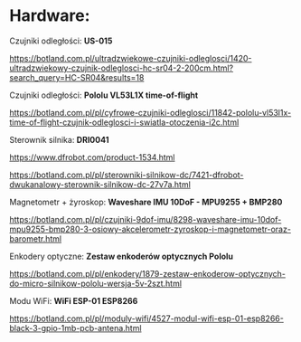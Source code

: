 Hardware:
======


Czujniki odległości: **US-015**

https://botland.com.pl/ultradzwiekowe-czujniki-odleglosci/1420-ultradzwiekowy-czujnik-odleglosci-hc-sr04-2-200cm.html?search_query=HC-SR04&results=18


Czujniki odległości: **Pololu VL53L1X time-of-flight**

https://botland.com.pl/pl/cyfrowe-czujniki-odleglosci/11842-pololu-vl53l1x-time-of-flight-czujnik-odleglosci-i-swiatla-otoczenia-i2c.html


Sterownik silnika: **DRI0041**

https://www.dfrobot.com/product-1534.html

https://botland.com.pl/pl/sterowniki-silnikow-dc/7421-dfrobot-dwukanalowy-sterownik-silnikow-dc-27v7a.html


Magnetometr + żyroskop: **Waveshare IMU 10DoF - MPU9255 + BMP280**

https://botland.com.pl/pl/czujniki-9dof-imu/8298-waveshare-imu-10dof-mpu9255-bmp280-3-osiowy-akcelerometr-zyroskop-i-magnetometr-oraz-barometr.html


Enkodery optyczne: **Zestaw enkoderów optycznych Pololu**

https://botland.com.pl/pl/enkodery/1879-zestaw-enkoderow-optycznych-do-micro-silnikow-pololu-wersja-5v-2szt.html


Modu WiFi: **WiFi ESP-01 ESP8266**

https://botland.com.pl/pl/moduly-wifi/4527-modul-wifi-esp-01-esp8266-black-3-gpio-1mb-pcb-antena.html

